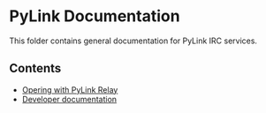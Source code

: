 # PyLink Documentation

This folder contains general documentation for PyLink IRC services.

## Contents

- [Opering with PyLink Relay](pylink-opers.md)
- [Developer documentation](technical/)